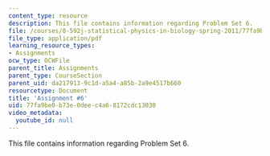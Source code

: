 ```yaml
---
content_type: resource
description: This file contains information regarding Problem Set 6.
file: /courses/8-592j-statistical-physics-in-biology-spring-2011/77fa9be0b73e0deec4a68172cdc13030_MIT8_592JS11_PS6.pdf
file_type: application/pdf
learning_resource_types:
- Assignments
ocw_type: OCWFile
parent_title: Assignments
parent_type: CourseSection
parent_uid: da217913-9c1d-a5a4-a85b-2a9e4517b660
resourcetype: Document
title: 'Assignment #6'
uid: 77fa9be0-b73e-0dee-c4a6-8172cdc13030
video_metadata:
  youtube_id: null
---
```

This file contains information regarding Problem Set 6.

